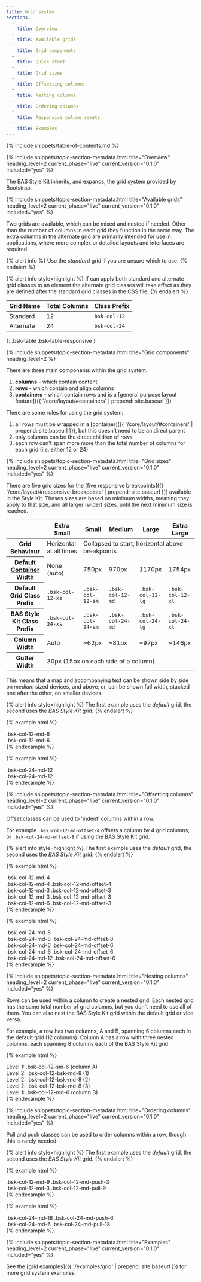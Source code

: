 ```yaml
---
title: Grid system
sections:
  -
    title: Overview
  -
    title: Available grids
  -
    title: Grid components
  -
    title: Quick start
  -
    title: Grid sizes
  -
    title: Offsetting columns
  -
    title: Nesting columns
  -
    title: Ordering columns
  -
    title: Responsive column resets
  -
    title: Examples
---
```


{% include snippets/table-of-contents.md %}

{% include snippets/topic-section-metadata.html
  title="Overview"
  heading_level=2
  current_phase="live"
  current_version="0.1.0"
  included="yes"
%}

The BAS Style Kit inherits, and expands, the grid system provided by Bootstrap.

{% include snippets/topic-section-metadata.html
  title="Available grids"
  heading_level=2
  current_phase="live"
  current_version="0.1.0"
  included="yes"
%}

Two grids are available, which can be mixed and nested if needed. Other than the number of columns in each grid they
function in the same way. The extra columns in the alternate grid are primarily intended for use in applications, where
more complex or detailed layouts and interfaces are required.

{% alert info %}
Use the *standard* grid if you are unsure which to use.
{% endalert %}

{% alert info style=highlight %}
If can apply both standard and alternate grid classes to an element the alternate grid classes will take affect as they
are defined after the standard grid classes in the CSS file.
{% endalert %}

| Grid Name     | Total Columns | Class Prefix   |
| ------------- | ------------- | -------------- |
| Standard      | 12            | `bsk-col-12`   |
| Alternate     | 24            | `bsk-col-24`   |
{: .bsk-table .bsk-table-responsive }

{% include snippets/topic-section-metadata.html
  title="Grid components"
  heading_level=2
%}

There are three main components within the grid system:

1. **columns** - which contain content
2. **rows** - which contain and align columns
3. **containers** - which contain rows and is a
[general purpose layout feature]({{ '/core/layout/#containers' | prepend: site.baseurl }})

There are some rules for using the grid system:

1. all rows must be wrapped in a [container]({{ '/core/layout/#containers' | prepend: site.baseurl }}), but this
doesn't need to be an direct parent
2. only columns can be the direct children of rows
3. each row can't span more more than the total number of columns for each grid (i.e. either 12 or 24)

{% include snippets/topic-section-metadata.html
  title="Grid sizes"
  heading_level=2
  current_phase="live"
  current_version="0.1.0"
  included="yes"
%}

There are five grid sizes for the
[five responsive breakpoints]({{ '/core/layout/#responsive-breakpoints' | prepend: site.baseurl }}) available in the
Style Kit. Theses sizes are based on minimum widths, meaning they apply to that size, and all larger (wider) sizes,
until the next minimum size is reached.

<table class="bsk-table">
  <thead>
    <tr>
      <th></th>
      <th>Extra Small</th>
      <th>Small</th>
      <th>Medium</th>
      <th>Large</th>
      <th>Extra Large</th>
    </tr>
  </thead>
  <tbody>
    <tr>
      <th>Grid Behaviour</th>
      <td>Horizontal at all times</td>
      <td colspan="4">Collapsed to start, horizontal above breakpoints</td>
    </tr>
    <tr>
      <th><a href="{{ '/core/layout/#default-container' | prepend: site.baseurl }}">Default Container</a> Width</th>
      <td>None (auto)</td>
      <td>750px</td>
      <td>970px</td>
      <td>1170px</td>
      <td>1754px</td>
    </tr>
    <tr>
      <th>Default Grid Class Prefix</th>
      <td><code>.bsk-col-12-xs</code></td>
      <td><code>.bsk-col-12-sm</code></td>
      <td><code>.bsk-col-12-md</code></td>
      <td><code>.bsk-col-12-lg</code></td>
      <td><code>.bsk-col-12-xl</code></td>
    </tr>
    <tr>
      <th>BAS Style Kit Class Prefix</th>
      <td><code>.bsk-col-24-xs</code></td>
      <td><code>.bsk-col-24-sm</code></td>
      <td><code>.bsk-col-24-md</code></td>
      <td><code>.bsk-col-24-lg</code></td>
      <td><code>.bsk-col-24-xl</code></td>
    </tr>
    <tr>
      <th>Column Width</th>
      <td>Auto</td>
      <td>~62px</td>
      <td>~81px</td>
      <td>~97px</td>
      <td>~146px</td>
    </tr>
    <tr>
      <th>Gutter Width</th>
      <td colspan="5">30px (15px on each side of a column)</td>
    </tr>
  </tbody>
</table>

This means that a map and accompanying text can be shown side by side on *medium* sized devices, and above, or, can be
shown full width, stacked one after the other, on smaller devices.

{% alert info style=highlight %}
The first example uses the *default* grid, the second uses the *BAS Style Kit* grid.
{% endalert %}

{% example html %}
<div class="bsk-row">
  <div class="bsk-col-12-md-6 bsk-docs-content-block">.bsk-col-12-md-6</div>
  <div class="bsk-col-12-md-6 bsk-docs-content-block">.bsk-col-12-md-6</div>
</div>
{% endexample %}

{% example html %}
<div class="bsk-row">
  <div class="bsk-col-24-md-12 bsk-docs-content-block">.bsk-col-24-md-12</div>
  <div class="bsk-col-24-md-12 bsk-docs-content-block">.bsk-col-24-md-12</div>
</div>
{% endexample %}

{% include snippets/topic-section-metadata.html
  title="Offsetting columns"
  heading_level=2
  current_phase="live"
  current_version="0.1.0"
  included="yes"
%}

Offset classes can be used to 'indent' columns within a row.

For example `.bsk-col-12-md-offset-4` offsets a column by 4 grid columns, or `.bsk-col-24-md-offset-8` if using the BAS
Style Kit grid.

{% alert info style=highlight %}
The first example uses the *default* grid, the second uses the *BAS Style Kit* grid.
{% endalert %}

{% example html %}
<div class="bsk-row">
  <div class="bsk-col-12-md-4 bsk-docs-content-block">.bsk-col-12-md-4</div>
  <div class="bsk-col-12-md-4 bsk-col-12-md-offset-4 bsk-docs-content-block">.bsk-col-12-md-4 .bsk-col-12-md-offset-4</div>
</div>
<div class="bsk-row">
  <div class="bsk-col-12-md-3 bsk-col-12-md-offset-3 bsk-docs-content-block">.bsk-col-12-md-3 .bsk-col-12-md-offset-3</div>
  <div class="bsk-col-12-md-3 bsk-col-12-md-offset-3 bsk-docs-content-block">.bsk-col-12-md-3 .bsk-col-12-md-offset-3</div>
</div>
<div class="bsk-row">
  <div class="bsk-col-12-md-6 bsk-col-12-md-offset-3 bsk-docs-content-block">.bsk-col-12-md-6 .bsk-col-12-md-offset-3</div>
</div>
{% endexample %}

{% example html %}
<div class="bsk-row">
  <div class="bsk-col-24-md-8 bsk-docs-content-block">.bsk-col-24-md-8</div>
  <div class="bsk-col-24-md-8 bsk-col-24-md-offset-8 bsk-docs-content-block">.bsk-col-24-md-8 .bsk-col-24-md-offset-8</div>
</div>
<div class="bsk-row">
  <div class="bsk-col-24-md-6 bsk-col-24-md-offset-6 bsk-docs-content-block">.bsk-col-24-md-6 .bsk-col-24-md-offset-6</div>
  <div class="bsk-col-24-md-6 bsk-col-24-md-offset-6 bsk-docs-content-block">.bsk-col-24-md-6 .bsk-col-24-md-offset-6</div>
</div>
<div class="bsk-row">
  <div class="bsk-col-24-md-12 bsk-col-24-md-offset-6 bsk-docs-content-block">.bsk-col-24-md-12 .bsk-col-24-md-offset-6</div>
</div>
{% endexample %}

{% include snippets/topic-section-metadata.html
  title="Nesting columns"
  heading_level=2
  current_phase="live"
  current_version="0.1.0"
  included="yes"
%}

Rows can be used within a column to create a nested grid. Each nested grid has the same total number of grid columns,
but you don't need to use all of them. You can also nest the BAS Style Kit grid within the default grid or vice versa.

For example, a row has two columns, A and B, spanning 6 columns each in the default grid (12 columns). Column A has a
row with three nested columns, each spanning 8 columns each of the BAS Style Kit grid.

{% example html %}
<div class="bsk-row">
  <div class="bsk-col-12-md-6 bsk-docs-content-block">
    Level 1: .bsk-col-12-sm-6 (column A)
    <div class="bsk-row">
      <div class="bsk-col-12-bsk-md-8 bsk-docs-content-block">
        Level 2: .bsk-col-12-bsk-md-8 (1)
      </div>
      <div class="bsk-col-12-bsk-md-8 bsk-docs-content-block">
        Level 2: .bsk-col-12-bsk-md-8 (2)
      </div>
      <div class="bsk-col-12-bsk-md-8 bsk-docs-content-block">
        Level 2: .bsk-col-12-bsk-md-8 (3)
      </div>
    </div>
  </div>
  <div class="bsk-col-12-md-6 bsk-docs-content-block">
    Level 1: .bsk-col-12-md-6 (column B)
  </div>
</div>
{% endexample %}

{% include snippets/topic-section-metadata.html
  title="Ordering columns"
  heading_level=2
  current_phase="live"
  current_version="0.1.0"
  included="yes"
%}

Pull and push classes can be used to order columns within a row, though this is rarely needed.

{% alert info style=highlight %}
The first example uses the *default* grid, the second uses the *BAS Style Kit* grid.
{% endalert %}

{% example html %}
<div class="bsk-row">
  <div class="bsk-col-12-md-9 bsk-col-12-md-push-3 bsk-docs-content-block">.bsk-col-12-md-9 .bsk-col-12-md-push-3</div>
  <div class="bsk-col-12-md-3 bsk-col-12-md-pull-9 bsk-docs-content-block">.bsk-col-12-md-3 .bsk-col-12-md-pull-9</div>
</div>
{% endexample %}

{% example html %}
<div class="bsk-row">
  <div class="bsk-col-24-md-18 bsk-col-24-md-push-6 bsk-docs-content-block">.bsk-col-24-md-18 .bsk-col-24-md-push-6</div>
  <div class="bsk-col-24-md-6 bsk-col-24-md-pull-18 bsk-docs-content-block">.bsk-col-24-md-6 .bsk-col-24-md-pull-18</div>
</div>
{% endexample %}

{% include snippets/topic-section-metadata.html
  title="Examples"
  heading_level=2
  current_phase="live"
  current_version="0.1.0"
  included="yes"
%}

See the [grid examples]({{ '/examples/grid' | prepend: site.baseurl }}) for more grid system examples.
